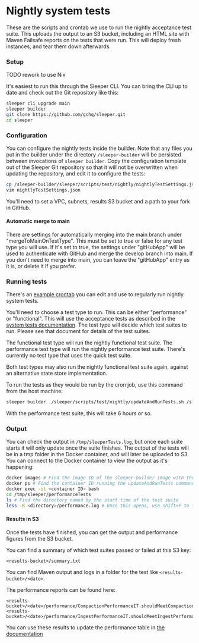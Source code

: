 Nightly system tests
====================

These are the scripts and crontab we use to run the nightly acceptance test suite. This uploads the output to an S3
bucket, including an HTML site with Maven Failsafe reports on the tests that were run. This will deploy fresh instances,
and tear them down afterwards.

### Setup

TODO rework to use Nix

It's easiest to run this through the Sleeper CLI. You can bring the CLI up to date and check out the Git repository like
this:

```bash
sleeper cli upgrade main
sleeper builder
git clone https://github.com/gchq/sleeper.git
cd sleeper
```

### Configuration

You can configure the nightly tests inside the builder. Note that any files you put in the builder under the
directory `/sleeper-builder` will be persisted between invocations of `sleeper builder`. Copy the configuration template
out of the Sleeper Git repository so that it will not be overwritten when updating the repository, and edit it to
configure the tests:

```bash
cp /sleeper-builder/sleeper/scripts/test/nightly/nightlyTestSettings.json /sleeper-builder
vim nightlyTestSettings.json
```

You'll need to set a VPC, subnets, results S3 bucket and a path to your fork in GitHub.

#### Automatic merge to main

There are settings for automatically merging into the main branch under "mergeToMainOnTestType". This must be set to
true or false for any test type you will use. If it's set to true, the settings under "gitHubApp" will be used to
authenticate with GitHub and merge the develop branch into main. If you don't need to merge into main, you can leave the
"gitHubApp" entry as it is, or delete it if you prefer.

### Running tests

There's an [example crontab](crontab.example) you can edit and use to regularly run nightly system tests.

You'll need to choose a test type to run. This can be either "performance" or "functional". This will use the
acceptance tests as described in the
[system tests documentation](../../../docs/13-system-tests.md#acceptance-tests). The test type will decide which test
suites to run. Please see that document for details of the test suites.

The functional test type will run the nightly functional test suite. The performance test type will run the nightly
performance test suite. There's currently no test type that uses the quick test suite.

Both test types may also run the nightly functional test suite again, against an alternative state store implementation.

To run the tests as they would be run by the cron job, use this command from the host machine:

```bash
sleeper builder ./sleeper/scripts/test/nightly/updateAndRunTests.sh /sleeper-builder/nightlyTestSettings.json <test-type> &> /tmp/sleeperTests.log
```

With the performance test suite, this will take 6 hours or so.

### Output

You can check the output in `/tmp/sleeperTests.log`, but once each suite starts it will only update once the suite
finishes. The output of the tests will be in a tmp folder in the Docker container, and will later be uploaded to S3. You
can connect to the Docker container to view the output as it's happening:

```bash
docker images # Find the image ID of the sleeper-builder image with the 'current' tag
docker ps # Find the container ID running the updateAndRunTests command with that image
docker exec -it <container ID> bash
cd /tmp/sleeper/performanceTests
ls # Find the directory named by the start time of the test suite
less -R <directory>/performance.log # Once this opens, use shift+F to follow the output of the test
```

#### Results in S3

Once the tests have finished, you can get the output and performance figures from the S3 bucket.

You can find a summary of which test suites passed or failed at this S3 key:

```
<results-bucket>/summary.txt
```

You can find Maven output and logs in a folder for the test like `<results-bucket>/<date>`.

The performance reports can be found here:

```
<results-bucket>/<date>/performance/CompactionPerformanceIT.shouldMeetCompactionPerformanceStandards.report.log
<results-bucket>/<date>/performance/IngestPerformanceIT.shouldMeetIngestPerformanceStandardsAcrossManyPartitions.report.log
```

You can use these results to update the performance table
in [the documentation](../../../docs/13-system-tests.md#performance-benchmarks)
